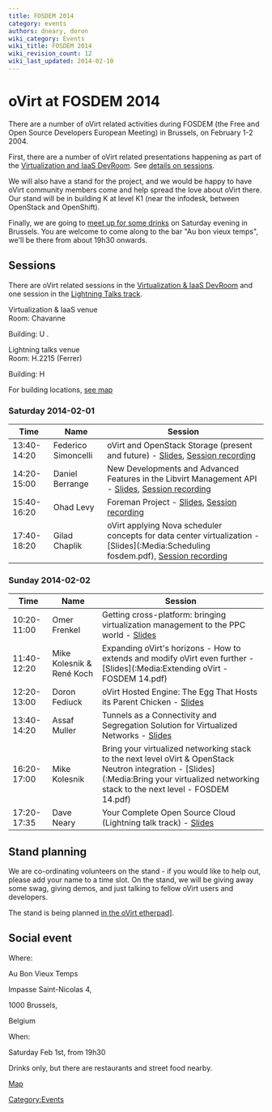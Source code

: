 ```yaml
---
title: FOSDEM 2014
category: events
authors: dneary, doron
wiki_category: Events
wiki_title: FOSDEM 2014
wiki_revision_count: 12
wiki_last_updated: 2014-02-10
---
```


# oVirt at FOSDEM 2014

There are a number of oVirt related activities during FOSDEM (the Free and Open Source Developers European Meeting) in Brussels, on February 1-2 2004.

First, there are a number of oVirt related presentations happening as part of the [Virtualization and IaaS DevRoom](//fosdem.org/2014/schedule/track/virtualisation_and_iaas/). See [ details on sessions](#Sessions).

We will also have a stand for the project, and we would be happy to have oVirt community members come and help spread the love about oVirt there. Our stand will be in building K at level K1 (near the infodesk, between OpenStack and OpenShift).

Finally, we are going to [ meet up for some drinks](#Social_event) on Saturday evening in Brussels. You are welcome to come along to the bar "Au bon vieux temps", we'll be there from about 19h30 onwards.

## Sessions

There are oVirt related sessions in the [Virtualization & IaaS DevRoom](//fosdem.org/2014/schedule/track/virtualisation_and_iaas/) and one session in the [Lightning Talks track](//fosdem.org/2014/schedule/track/lightning_talks/).

Virtualization & IaaS venue  
Room: Chavanne

Building: U .

Lightning talks venue  
Room: H.2215 (Ferrer)

Building: H

For building locations, [see map](//fosdem.org/2014/practical/transportation/)

### Saturday 2014-02-01

| Time        | Name                | Session                                                                                                                                                                                                                                                                                       |
|-------------|---------------------|-----------------------------------------------------------------------------------------------------------------------------------------------------------------------------------------------------------------------------------------------------------------------------------------------|
| 13:40-14:20 | Federico Simoncelli | oVirt and OpenStack Storage (present and future) - [Slides](:Media:Ovirt-2014-ovirt-and-openstack-storage.pdf), [Session recording](http://ftp.osuosl.org/pub/fosdem//2014/UD2120_Chavanne/Saturday/oVirt_and_OpenStack_Storage_present_and_future.webm)                           |
| 14:20-15:00 | Daniel Berrange     | New Developments and Advanced Features in the Libvirt Management API - [Slides](//people.redhat.com/berrange/fosdem-2014/), [Session recording](//ftp.osuosl.org/pub/fosdem//2014/UD2120_Chavanne/Saturday/New_Developments_and_Advanced_Features_in_the_Libvirt_Management_API.webm) |
| 15:40-16:20 | Ohad Levy           | Foreman Project - [Slides](http://t.co/FAymWjbhlF), [Session recording](http://ftp.osuosl.org/pub/fosdem//2014/UD2120_Chavanne/Saturday/Foreman_Project.webm)                                                                                                                                 |
| 17:40-18:20 | Gilad Chaplik       | oVirt applying Nova scheduler concepts for data center virtualization - [Slides](:Media:Scheduling fosdem.pdf), [Session recording](http://ftp.osuosl.org/pub/fosdem//2014/UD2120_Chavanne/Saturday/oVirt_applying_Nova_scheduler_concepts_for_data_center_virtualization.webm)    |

### Sunday 2014-02-02

| Time        | Name                      | Session                                                                                                                                                                                                 |
|-------------|---------------------------|---------------------------------------------------------------------------------------------------------------------------------------------------------------------------------------------------------|
| 10:20-11:00 | Omer Frenkel              | Getting cross-platform: bringing virtualization management to the PPC world - [Slides](:Media:OVirt-ppc.pdf)                                                                                 |
| 11:40-12:20 | Mike Kolesnik & René Koch | Expanding oVirt's horizons - How to extends and modify oVirt even further - [Slides](:Media:Extending oVirt - FOSDEM 14.pdf)                                                                 |
| 12:20-13:00 | Doron Fediuck             | oVirt Hosted Engine: The Egg That Hosts its Parent Chicken - [Slides](:Media:Fosdem-hosted-engine.pdf)                                                                                       |
| 13:40-14:20 | Assaf Muller              | Tunnels as a Connectivity and Segregation Solution for Virtualized Networks - [Slides](:Media:Tunnels.pdf‎)                                                                                  |
| 16:20-17:00 | Mike Kolesnik             | Bring your virtualized networking stack to the next level oVirt & OpenStack Neutron integration - [Slides](:Media:Bring your virtualized networking stack to the next level - FOSDEM 14.pdf) |
| 17:20-17:35 | Dave Neary                | Your Complete Open Source Cloud (Lightning talk track) - [Slides](:Media:Open_Source_Cloud.pdf‎)                                                                                             |

## Stand planning

We are co-ordinating volunteers on the stand - if you would like to help out, please add your name to a time slot. On the stand, we will be giving away some swag, giving demos, and just talking to fellow oVirt users and developers.

The stand is being planned [in the oVirt etherpad](//etherpad.ovirt.org/p/ovirt-fosdem-14)].

## Social event

Where:

Au Bon Vieux Temps

Impasse Saint-Nicolas 4,

1000 Brussels,

Belgium

When:

Saturday Feb 1st, from 19h30

Drinks only, but there are restaurants and street food nearby.

[Map](http://www.openstreetmap.org/#map=19/50.84817/4.35220)

<Category:Events>

